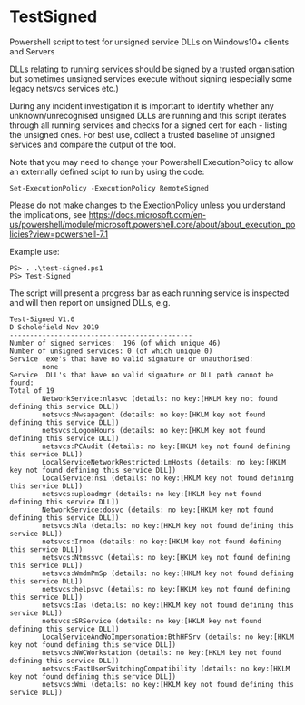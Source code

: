 # TestSigned
Powershell script to test for unsigned service DLLs on Windows10+ clients and Servers

DLLs relating to running services should be signed by a trusted organisation but sometimes unsigned services execute without signing (especially some legacy netsvcs services etc.)

During any incident investigation it is important to identify whether any unknown/unrecognised unsigned DLLs are running and this script iterates through all running services and checks for a signed cert for each - listing the unsigned ones.
For best use, collect a trusted baseline of unsigned services and compare the output of the tool.

Note that you may need to change your Powershell ExecutionPolicy to allow an externally defined scipt to run by using the code:

```
Set-ExecutionPolicy -ExecutionPolicy RemoteSigned
```
Please do not make changes to the ExectionPolicy unless you understand the implications, see https://docs.microsoft.com/en-us/powershell/module/microsoft.powershell.core/about/about_execution_policies?view=powershell-7.1

Example use:
```
PS> . .\test-signed.ps1
PS> Test-Signed
```

The script will present a progress bar as each running service is inspected and will then report on unsigned DLLs, e.g.
```
Test-Signed V1.0
D Scholefield Nov 2019
---------------------------------------------
Number of signed services:  196 (of which unique 46)
Number of unsigned services: 0 (of which unique 0)
Service .exe's that have no valid signature or unauthorised:
        none
Service .DLL's that have no valid signature or DLL path cannot be found:
Total of 19
        NetworkService:nlasvc (details: no key:[HKLM key not found defining this service DLL])
        netsvcs:Nwsapagent (details: no key:[HKLM key not found defining this service DLL])
        netsvcs:LogonHours (details: no key:[HKLM key not found defining this service DLL])
        netsvcs:PCAudit (details: no key:[HKLM key not found defining this service DLL])
        LocalServiceNetworkRestricted:LmHosts (details: no key:[HKLM key not found defining this service DLL])
        LocalService:nsi (details: no key:[HKLM key not found defining this service DLL])
        netsvcs:uploadmgr (details: no key:[HKLM key not found defining this service DLL])
        NetworkService:dosvc (details: no key:[HKLM key not found defining this service DLL])
        netsvcs:Nla (details: no key:[HKLM key not found defining this service DLL])
        netsvcs:Irmon (details: no key:[HKLM key not found defining this service DLL])
        netsvcs:Ntmssvc (details: no key:[HKLM key not found defining this service DLL])
        netsvcs:WmdmPmSp (details: no key:[HKLM key not found defining this service DLL])
        netsvcs:helpsvc (details: no key:[HKLM key not found defining this service DLL])
        netsvcs:Ias (details: no key:[HKLM key not found defining this service DLL])
        netsvcs:SRService (details: no key:[HKLM key not found defining this service DLL])
        LocalServiceAndNoImpersonation:BthHFSrv (details: no key:[HKLM key not found defining this service DLL])
        netsvcs:NWCWorkstation (details: no key:[HKLM key not found defining this service DLL])
        netsvcs:FastUserSwitchingCompatibility (details: no key:[HKLM key not found defining this service DLL])
        netsvcs:Wmi (details: no key:[HKLM key not found defining this service DLL])
```


